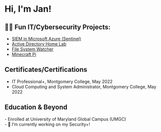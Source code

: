 <h1>Hi, I'm Jan! <br/><a 
 </a></h1>

<h2>👨‍💻 Fun IT/Cybersecurity Projects:</h2>

- [SIEM in Microsoft Azure (Sentinel)](https://github.com/JanGuiao/SIEM-In-Microsoft-Azure-Sentinel-/tree/main)
- [Active Directory Home Lab](https://github.com/JanGuiao/ActiveDirectoryLab)
- [File System Watcher](https://github.com/JanGuiao/FileSystemWatcher)
- [Minecraft Pi](https://github.com/JanGuiao/Minecraft-Pi/tree/master)

<h2> Certificates/Certifications</h2>

- IT Professional+, Montgomery College, May 2022
- Cloud Computing and System Administrator, Montgomery College, May 2022


<h2> Education & Beyond </h2>
- Enrolled at University of Maryland Global Campus (UMGC) <br>
- 🔭 I’m currently working on my Security+! <br>
